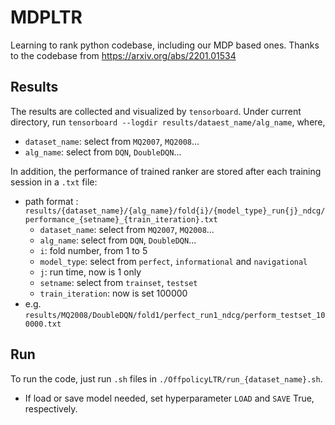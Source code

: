 # MDPLTR

Learning to rank python codebase, including our MDP based ones. Thanks to the codebase from https://arxiv.org/abs/2201.01534

## Results

The results are collected and visualized by `tensorboard`. Under current directory, run `tensorboard --logdir results/dataest_name/alg_name`, where,

- `dataset_name`: select from `MQ2007`, `MQ2008`...
- `alg_name`: select from `DQN`, `DoubleDQN`...

In addition, the performance of trained ranker are stored after each training session in a `.txt` file: 

- path format : `results/{dataset_name}/{alg_name}/fold{i}/{model_type}_run{j}_ndcg/performance_{setname}_{train_iteration}.txt`
  - `dataset_name`: select from `MQ2007`, `MQ2008`...
  - `alg_name`: select from `DQN`, `DoubleDQN`...
  - `i`: fold number, from 1 to 5
  - `model_type`: select from `perfect`, `informational` and `navigational`
  - `j`: run time, now is 1 only
  - `setname`: select from `trainset`, `testset`
  - `train_iteration`: now is set 100000
- e.g. `results/MQ2008/DoubleDQN/fold1/perfect_run1_ndcg/perform_testset_100000.txt`

## Run

To run the code, just run `.sh` files in `./OffpolicyLTR/run_{dataset_name}.sh`. 

- If load or save model needed, set hyperparameter `LOAD` and `SAVE` True, respectively.
